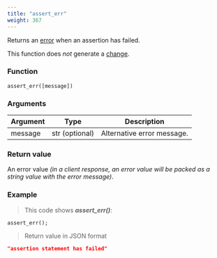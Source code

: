```yaml
---
title: "assert_err"
weight: 367
---
```


Returns an [error](../../data-types/error) when an assertion has failed.

This function does *not* generate a [change](../../overview/changes).

### Function

`assert_err([message])`

### Arguments

Argument | Type | Description
-------- | ---- | -----------
message | str (optional) | Alternative error message.

### Return value

An error value *(in a client response, an error value will be packed as a string value with the error message)*.

### Example

> This code shows ***assert_err()***:

```thingsdb,json_response
assert_err();
```

> Return value in JSON format

```json
"assertion statement has failed"
```
